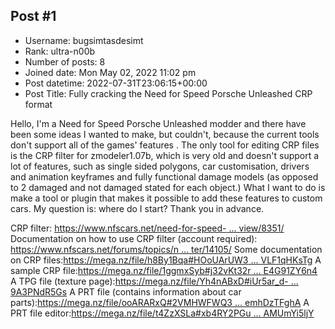 ## Post #1
- Username: bugsimtasdesimt
- Rank: ultra-n00b
- Number of posts: 8
- Joined date: Mon May 02, 2022 11:02 pm
- Post datetime: 2022-07-31T23:06:15+00:00
- Post Title: Fully cracking the Need for Speed Porsche Unleashed CRP format

Hello, I'm a Need for Speed Porsche Unleashed modder and there have been some ideas I wanted to make, but couldn't, because the current tools don't support all of the games' features  .
The only tool for editing CRP files is the CRP filter for zmodeler1.07b, which is very old and doesn't support a lot of features, such as single sided polygons, car customisation, drivers and animation keyframes and fully functional damage models (as opposed to 2 damaged and not damaged stated for each object.)
What I want to do is make a tool or plugin that makes it possible to add these features to custom cars.
My question is: where do I start?
Thank you in advance.

CRP filter: [https://www.nfscars.net/need-for-speed- ... view/8351/](https://www.nfscars.net/need-for-speed-porsche-unleashed/3/files/view/8351/)
Documentation on how to use CRP filter (account required): [https://www.nfscars.net/forums/topics/n ... ter/14105/](https://www.nfscars.net/forums/topics/nfs5-crp-model-filter/14105/)
Some documentation on CRP files:[https://mega.nz/file/h8By1Bqa#HOoUArUW3 ... VLF1qHKsTg](https://mega.nz/file/h8By1Bqa#HOoUArUW3Wj3hCtEaNEOks2Whmxdey8vqVLF1qHKsTg)
A sample CRP file:[https://mega.nz/file/1ggmxSyb#j32vKt32r ... E4G91ZY6n4](https://mega.nz/file/1ggmxSyb#j32vKt32rUgdcuY1buowUEC9i97ymJligE4G91ZY6n4)
A TPG file (texture page):[https://mega.nz/file/Yh4nABxD#iUr5ar_d- ... 9A3PNdR5Gs](https://mega.nz/file/Yh4nABxD#iUr5ar_d-w76vz3h5vm9r-y0p2JGzqvSv9A3PNdR5Gs)
A PRT file (contains information about car parts):[https://mega.nz/file/ooARARxQ#2VMHWFWQ3 ... emhDzTFghA](https://mega.nz/file/ooARARxQ#2VMHWFWQ3Pe9U478e0xdamA7Nhecjxk_HemhDzTFghA)
A PRT file editor:[https://mega.nz/file/t4ZzXSLa#xb4RY2PGu ... AMUmYi5ljY](https://mega.nz/file/t4ZzXSLa#xb4RY2PGuI7zs6wdu935mhjUY4BPZ1Ra2AMUmYi5ljY)
